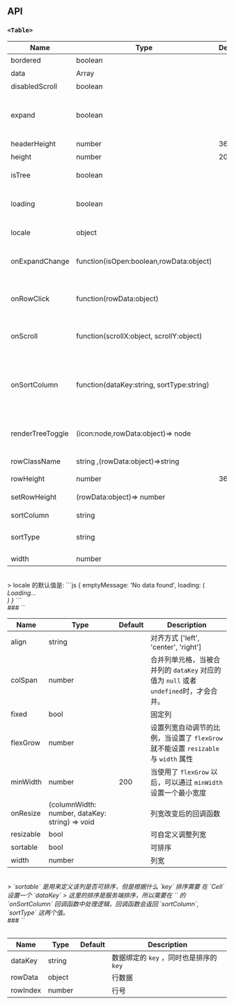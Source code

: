 
## API

### `<Table>`

| Name             | Type                                      | Default | Description                                                  |
| ---------------- | ----------------------------------------- | ------- | ------------------------------------------------------------ |
| bordered         | boolean                                   |         | 显示边框线                                                   |
| data             | Array                                     |         | 表格数据                                                     |
| disabledScroll   | boolean                                   |         | 禁用滚动                                                     |
| expand           | boolean                                   |         | 展开所有节点，`isTree`为 `tree` 时，该属性有效               |
| headerHeight     | number                                    | 36      | 表头高度                                                     |
| height           | number                                    | 200     | 高度                                                         |
| isTree           | boolean                                   |         | 是否展示为树表格                                             |
| loading          | boolean                                   |         | 显示 loading 状态                                            |
| locale           | object                                    |         | 本地化语言配置                                               |
| onExpandChange   | function(isOpen:boolean,rowData:object)   |         | 树形表格，在展开节点的回调函数                               |
| onRowClick       | function(rowData:object)                  |         | 行点击后的回调函数， 返回 `rowDate`                          |
| onScroll         | function(scrollX:object, scrollY:object)  |         | 滚动条滚动时候的回调函数                                     |
| onSortColumn     | function(dataKey:string, sortType:string) |         | 点击排序列的回调函数，返回 `sortColumn`, `sortType` 这两个值 |
| renderTreeToggle | (icon:node,rowData:object)=> node         |         | 树形表格，在展开节点的回调函数                               |
| rowClassName     | string ,(rowData:object)=>string          |         | 自定义行 className                                           |
| rowHeight        | number                                    | 36      | 行高                                                         |
| setRowHeight     | (rowData:object)=> number                 |         | 重新渲染行高                                                 |
| sortColumn       | string                                    |         | 排序列名称                                                   |
| sortType         | string                                    |         | 排序类型 ['desc', 'asc']                                     |
| width            | number                                    |         | 宽度                                                         |


<br>
> locale 的默认值是:
```js
{
  emptyMessage: 'No data found',
  loading: (
    <div>
      <i className="icon icon-cog icon-lg icon-spin" />
      <span>Loading...</span>
    </div>
  )
}
```

<br>
###  `<Column>`

| Name      | Type                                           | Default | Description                                                                           |
| --------- | ---------------------------------------------- | ------- | ------------------------------------------------------------------------------------- |
| align     | string                                         |         | 对齐方式 ['left', 'center', 'right']                                                  |
| colSpan   | number                                         |         | 合并列单元格，当被合并列的 `dataKey` 对应的值为 `null` 或者 `undefined`时，才会合并。 |
| fixed     | bool                                           |         | 固定列                                                                                |
| flexGrow  | number                                         |         | 设置列宽自动调节的比例，当设置了 `flexGrow` 就不能设置 `resizable` 与 `width` 属性    |
| minWidth  | number                                         | 200     | 当使用了 `flexGrow` 以后，可以通过 `minWidth` 设置一个最小宽度                        |
| onResize  | (columnWidth: number, dataKey: string) => void |         | 列宽改变后的回调函数                                                                  |
| resizable | bool                                           |         | 可自定义调整列宽                                                                      |
| sortable  | bool                                           |         | 可排序                                                                                |
| width     | number                                         |         | 列宽                                                                                  |


<br>
> `sortable` 是用来定义该列是否可排序，但是根据什么 `key` 排序需要 在 `Cell` 设置一个 `dataKey`
> 这里的排序是服务端排序，所以需要在 `<Table>` 的 `onSortColumn` 回调函数中处理逻辑，回调函数会返回 `sortColumn`, `sortType` 这两个值。

<br>
###  `<Cell>`

| Name     | Type   | Default | Description                             |
| -------- | ------ | ------- | --------------------------------------- |
| dataKey  | string |         | 数据绑定的 `key` ，同时也是排序的 `key` |
| rowData  | object |         | 行数据                                  |
| rowIndex | number |         | 行号                                    |

